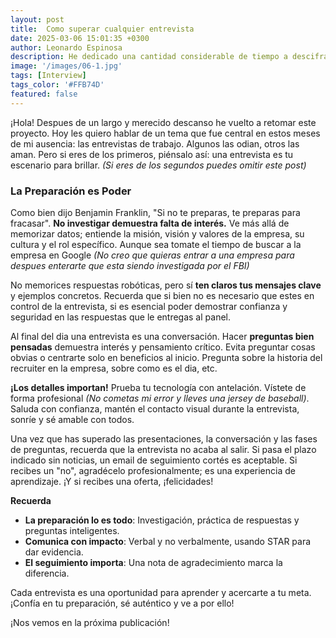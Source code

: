 ```yaml
---
layout: post
title:  Como superar cualquier entrevista
date: 2025-03-06 15:01:35 +0300
author: Leonardo Espinosa
description: He dedicado una cantidad considerable de tiempo a descifrar cuáles son los elementos clave que necesitas para tener éxito; las entrevistas son otra habilidad más.
image: '/images/06-1.jpg'
tags: [Interview]
tags_color: '#FFB74D'
featured: false
---
```

¡Hola! Despues de un largo y merecido descanso he vuelto a retomar este proyecto. Hoy les quiero hablar de un tema que fue central en estos meses de mi ausencia: las entrevistas de trabajo. Algunos las odian, otros las aman. Pero si eres de los primeros, piénsalo así: una entrevista es tu escenario para brillar. *(Si eres de los segundos puedes omitir este post)*

### La Preparación es Poder

Como bien dijo Benjamin Franklin, "Si no te preparas, te preparas para fracasar". **No investigar demuestra falta de interés.** Ve más allá de memorizar datos; entiende la misión, visión y valores de la empresa, su cultura y el rol específico. Aunque sea tomate el tiempo de buscar a la empresa en Google *(No creo que quieras entrar a una empresa para despues enterarte que esta siendo investigada por el FBI)*

No memorices respuestas robóticas, pero sí **ten claros tus mensajes clave** y ejemplos concretos. Recuerda que si bien no es necesario que estes en control de la entrevista, si es esencial poder demostrar confianza y seguridad en las respuestas que le entregas al panel.

Al final del dia una entrevista es una conversación. Hacer **preguntas bien pensadas**  demuestra interés y pensamiento crítico. Evita preguntar cosas obvias o centrarte solo en beneficios al inicio. Pregunta sobre la historia del recruiter en la empresa, sobre como es el dia, etc.

**¡Los detalles importan!** Prueba tu tecnología con antelación. Vístete de forma profesional *(No cometas mi error y lleves una jersey de baseball)*. Saluda con confianza, mantén el contacto visual durante la entrevista, sonríe y sé amable con todos. 

Una vez que has superado las presentaciones, la conversación y las fases de preguntas, recuerda que la entrevista no acaba al salir. Si pasa el plazo indicado sin noticias, un email de seguimiento cortés es aceptable. Si recibes un "no", agradécelo profesionalmente; es una experiencia de aprendizaje. ¡Y si recibes una oferta, ¡felicidades!


**Recuerda**
- **La preparación lo es todo**: Investigación, práctica de respuestas y preguntas inteligentes.
- **Comunica con impacto**: Verbal y no verbalmente, usando STAR para dar evidencia.
- **El seguimiento importa**: Una nota de agradecimiento marca la diferencia.

Cada entrevista es una oportunidad para aprender y acercarte a tu meta. ¡Confía en tu preparación, sé auténtico y ve a por ello!

¡Nos vemos en la próxima publicación!

